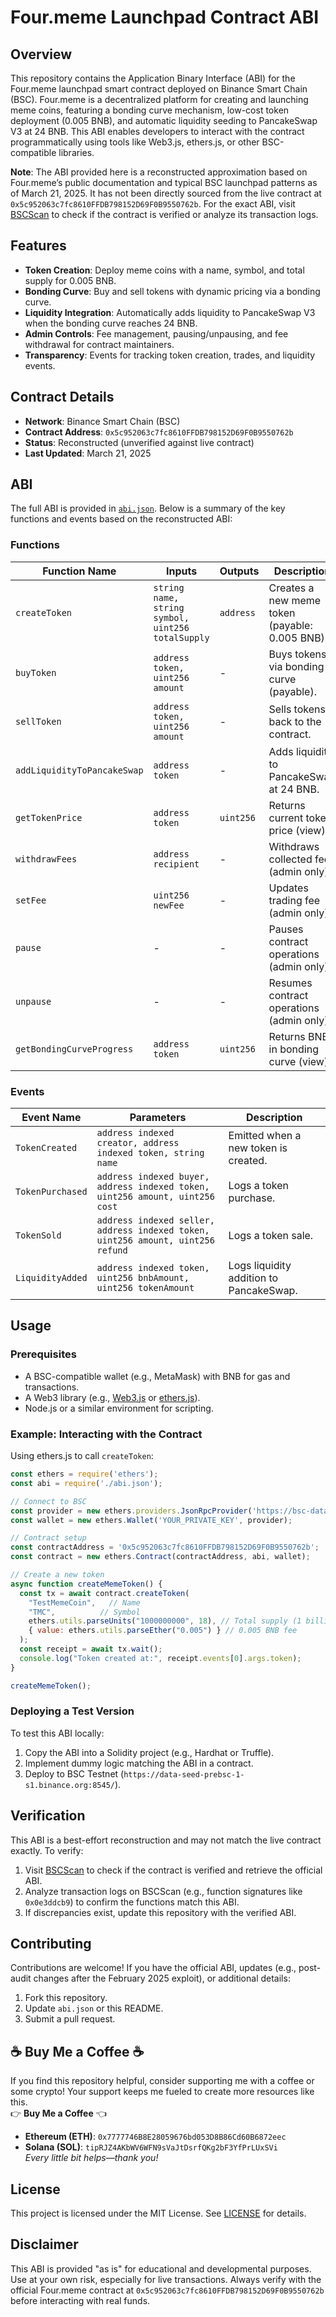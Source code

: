 # Four.meme Launchpad Contract ABI

## Overview
This repository contains the Application Binary Interface (ABI) for the Four.meme launchpad smart contract deployed on Binance Smart Chain (BSC). Four.meme is a decentralized platform for creating and launching meme coins, featuring a bonding curve mechanism, low-cost token deployment (0.005 BNB), and automatic liquidity seeding to PancakeSwap V3 at 24 BNB. This ABI enables developers to interact with the contract programmatically using tools like Web3.js, ethers.js, or other BSC-compatible libraries.

**Note**: The ABI provided here is a reconstructed approximation based on Four.meme’s public documentation and typical BSC launchpad patterns as of March 21, 2025. It has not been directly sourced from the live contract at `0x5c952063c7fc8610FFDB798152D69F0B9550762b`. For the exact ABI, visit [BSCScan](https://bscscan.com/address/0x5c952063c7fc8610FFDB798152D69F0B9550762b#code) to check if the contract is verified or analyze its transaction logs.

## Features
- **Token Creation**: Deploy meme coins with a name, symbol, and total supply for 0.005 BNB.
- **Bonding Curve**: Buy and sell tokens with dynamic pricing via a bonding curve.
- **Liquidity Integration**: Automatically adds liquidity to PancakeSwap V3 when the bonding curve reaches 24 BNB.
- **Admin Controls**: Fee management, pausing/unpausing, and fee withdrawal for contract maintainers.
- **Transparency**: Events for tracking token creation, trades, and liquidity events.

## Contract Details
- **Network**: Binance Smart Chain (BSC)
- **Contract Address**: `0x5c952063c7fc8610FFDB798152D69F0B9550762b`
- **Status**: Reconstructed (unverified against live contract)
- **Last Updated**: March 21, 2025

## ABI
The full ABI is provided in [`abi.json`](./abi.json). Below is a summary of the key functions and events based on the reconstructed ABI:

### Functions
| Function Name                | Inputs                                      | Outputs         | Description                                      |
|------------------------------|---------------------------------------------|-----------------|--------------------------------------------------|
| `createToken`                | `string name, string symbol, uint256 totalSupply` | `address`       | Creates a new meme token (payable: 0.005 BNB).   |
| `buyToken`                   | `address token, uint256 amount`             | -               | Buys tokens via bonding curve (payable).         |
| `sellToken`                  | `address token, uint256 amount`             | -               | Sells tokens back to the contract.               |
| `addLiquidityToPancakeSwap`  | `address token`                             | -               | Adds liquidity to PancakeSwap at 24 BNB.         |
| `getTokenPrice`              | `address token`                             | `uint256`       | Returns current token price (view).              |
| `withdrawFees`               | `address recipient`                         | -               | Withdraws collected fees (admin only).           |
| `setFee`                     | `uint256 newFee`                            | -               | Updates trading fee (admin only).                |
| `pause`                      | -                                           | -               | Pauses contract operations (admin only).         |
| `unpause`                    | -                                           | -               | Resumes contract operations (admin only).        |
| `getBondingCurveProgress`    | `address token`                             | `uint256`       | Returns BNB in bonding curve (view).             |

### Events
| Event Name          | Parameters                                              | Description                              |
|---------------------|--------------------------------------------------------|------------------------------------------|
| `TokenCreated`      | `address indexed creator, address indexed token, string name` | Emitted when a new token is created.     |
| `TokenPurchased`    | `address indexed buyer, address indexed token, uint256 amount, uint256 cost` | Logs a token purchase.                   |
| `TokenSold`         | `address indexed seller, address indexed token, uint256 amount, uint256 refund` | Logs a token sale.                       |
| `LiquidityAdded`    | `address indexed token, uint256 bnbAmount, uint256 tokenAmount` | Logs liquidity addition to PancakeSwap.  |

## Usage
### Prerequisites
- A BSC-compatible wallet (e.g., MetaMask) with BNB for gas and transactions.
- A Web3 library (e.g., [Web3.js](https://web3js.readthedocs.io/) or [ethers.js](https://docs.ethers.io/)).
- Node.js or a similar environment for scripting.

### Example: Interacting with the Contract
Using ethers.js to call `createToken`:

```javascript
const ethers = require('ethers');
const abi = require('./abi.json');

// Connect to BSC
const provider = new ethers.providers.JsonRpcProvider('https://bsc-dataseed.binance.org/');
const wallet = new ethers.Wallet('YOUR_PRIVATE_KEY', provider);

// Contract setup
const contractAddress = '0x5c952063c7fc8610FFDB798152D69F0B9550762b';
const contract = new ethers.Contract(contractAddress, abi, wallet);

// Create a new token
async function createMemeToken() {
  const tx = await contract.createToken(
    "TestMemeCoin",   // Name
    "TMC",          // Symbol
    ethers.utils.parseUnits("1000000000", 18), // Total supply (1 billion)
    { value: ethers.utils.parseEther("0.005") } // 0.005 BNB fee
  );
  const receipt = await tx.wait();
  console.log("Token created at:", receipt.events[0].args.token);
}

createMemeToken();
```

### Deploying a Test Version
To test this ABI locally:
1. Copy the ABI into a Solidity project (e.g., Hardhat or Truffle).
2. Implement dummy logic matching the ABI in a contract.
3. Deploy to BSC Testnet (`https://data-seed-prebsc-1-s1.binance.org:8545/`).

## Verification
This ABI is a best-effort reconstruction and may not match the live contract exactly. To verify:
1. Visit [BSCScan](https://bscscan.com/address/0x5c952063c7fc8610FFDB798152D69F0B9550762b#code) to check if the contract is verified and retrieve the official ABI.
2. Analyze transaction logs on BSCScan (e.g., function signatures like `0x0e3ddcb9`) to confirm the functions match this ABI.
3. If discrepancies exist, update this repository with the verified ABI.

## Contributing
Contributions are welcome! If you have the official ABI, updates (e.g., post-audit changes after the February 2025 exploit), or additional details:
1. Fork this repository.
2. Update `abi.json` or this README.
3. Submit a pull request.

## **☕ Buy Me a Coffee ☕**
If you find this repository helpful, consider supporting me with a coffee or some crypto! Your support keeps me fueled to create more resources like this.  
👉 **Buy Me a Coffee** 👈  
- **Ethereum (ETH)**: `0x7777746B8E28059676bd053D8B86Cd60B6872eec`  
- **Solana (SOL)**: `tipRJZ4AKbWV6WFN9sVaJtDsrfQKg2bF3YfPrLUxSVi`  
*Every little bit helps—thank you!*

## License
This project is licensed under the MIT License. See [LICENSE](./LICENSE) for details.

## Disclaimer
This ABI is provided "as is" for educational and developmental purposes. Use at your own risk, especially for live transactions. Always verify with the official Four.meme contract at `0x5c952063c7fc8610FFDB798152D69F0B9550762b` before interacting with real funds.
